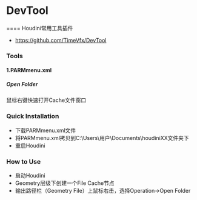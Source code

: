 # DevTool
====
Houdini常用工具插件

- https://github.com/TimeVfx/DevTool
### Tools
#### 1.PARMmenu.xml
##### Open Folder
鼠标右键快速打开Cache文件窗口


### Quick Installation

- 下载PARMmenu.xml文件
- 将PARMmenu.xml拷贝到C:\Users\用户\Documents\houdiniXX文件夹下
- 重启Houdini

### How to Use
- 启动Houdini
- Geometry层级下创建一个File Cache节点
- 输出路径栏（Geometry File）上鼠标右击，选择Operation->Open Folder


